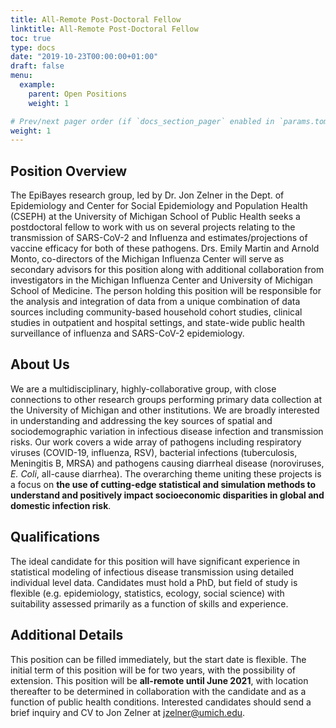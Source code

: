 ```yaml
---
title: All-Remote Post-Doctoral Fellow
linktitle: All-Remote Post-Doctoral Fellow
toc: true
type: docs
date: "2019-10-23T00:00:00+01:00"
draft: false
menu:
  example:
    parent: Open Positions
    weight: 1

# Prev/next pager order (if `docs_section_pager` enabled in `params.toml`)
weight: 1
---
```

## Position Overview
The EpiBayes research group, led by Dr. Jon Zelner in the Dept. of Epidemiology and Center for Social Epidemiology and Population Health (CSEPH) at the University of Michigan School of Public Health seeks a postdoctoral fellow to work with us on several projects relating to the transmission of SARS-CoV-2 and Influenza and estimates/projections of vaccine efficacy for both of these pathogens. Drs. Emily Martin and Arnold Monto, co-directors of the Michigan Influenza Center will serve as secondary advisors for this position along with additional collaboration from investigators in the Michigan Influenza Center and University of Michigan School of Medicine. The person holding this position will be responsible for the analysis and integration of data from a unique combination of data sources including community-based household cohort studies, clinical studies in outpatient and hospital settings, and state-wide public health surveillance of influenza and SARS-CoV-2 epidemiology.

## About Us
We are a multidisciplinary, highly-collaborative group, with close connections to other research groups performing primary data collection at the University of Michigan and other institutions. We are broadly interested in understanding and addressing the key sources of spatial and sociodemographic variation in infectious disease infection and transmission risks. Our work covers a wide array of pathogens including respiratory viruses (COVID-19, influenza, RSV), bacterial infections (tuberculosis, Meningitis B, MRSA) and pathogens causing diarrheal disease (noroviruses, *E. Coli*, all-cause diarrhea). The overarching theme uniting these projects is a focus on **the use of cutting-edge statistical and simulation methods to understand and positively impact socioeconomic disparities in global and domestic infection risk**.

## Qualifications
The ideal candidate for this position will have significant experience in statistical modeling of infectious disease transmission using detailed individual level data. Candidates must hold a PhD, but field of study is flexible (e.g. epidemiology, statistics, ecology, social science) with suitability assessed primarily as a function of skills and experience.

## Additional Details
This position can be filled immediately, but the start date is flexible. The initial term of this position will be for two years, with the possibility of extension. This position will be **all-remote until June 2021**, with location thereafter to be determined in collaboration with the candidate and as a function of public health conditions. Interested candidates should send a brief inquiry and CV to Jon Zelner at jzelner@umich.edu.